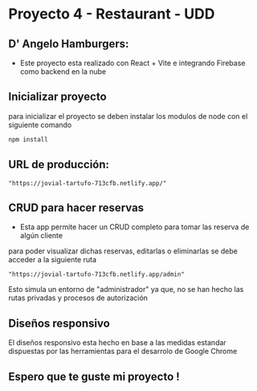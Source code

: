 # Proyecto 4 - Restaurant - UDD

## D' Angelo Hamburgers:

-   Este proyecto esta realizado con React + Vite e integrando Firebase como backend en la nube

## Inicializar proyecto

para inicializar el proyecto se deben instalar los modulos de node con el siguiente comando

```sh
npm install
```

## URL de producción:

`"https://jovial-tartufo-713cfb.netlify.app/"`

## CRUD para hacer reservas

-   Esta app permite hacer un CRUD completo para tomar las reserva de algún cliente

para poder visualizar dichas reservas, editarlas o eliminarlas se debe acceder a la siguiente ruta

`"https://jovial-tartufo-713cfb.netlify.app/admin"`

Esto simula un entorno de "administrador" ya que, no se han hecho las rutas privadas y procesos de autorización

## Diseños responsivo

El diseños responsivo esta hecho en base a las medidas estandar dispuestas por las herramientas para el desarrolo de Google Chrome

## Espero que te guste mi proyecto !

